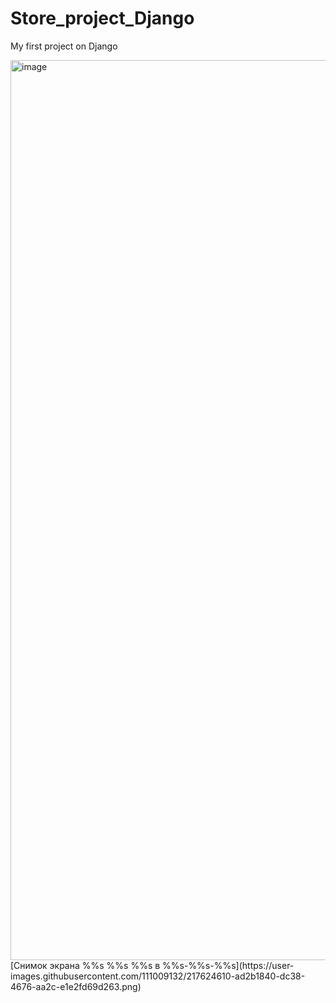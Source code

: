 # Store_project_Django

My first project on Django

<img width="1440" alt="image" src="https://user-images.githubusercontent.com/111009132/217063652-d556bbbe-e544-48e7-8dcb-f4c279a6ae71.png">
[Снимок экрана %%s %%s %%s в %%s-%%s-%%s](https://user-images.githubusercontent.com/111009132/217624610-ad2b1840-dc38-4676-aa2c-e1e2fd69d263.png)
